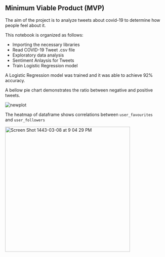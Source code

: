 ## Minimum Viable Product (MVP)



The aim of the project is to analyze tweets about covid-19 to determine how people feel about it.



This notebook is organized as follows:
- Importing the necessary libraries
- Read COVID-19 Tweet .csv file 
- Exploratory data analysis
- Sentiment Anlaysis for Tweets 
- Train Logistic Regression model 



A Logistic Regression model was trained and it was able to achieve 92% accuracy. 

A bellow pie chart demonstrates the ratio between negative and positive tweets. 


![newplot](https://user-images.githubusercontent.com/52444016/137371459-b0cfa1e9-f447-4662-9a53-cbbf84442992.png )

 The heatmap of dataframe shows correlations between `user_favourites` and `user_followers`

<img width="404" alt="Screen Shot 1443-03-08 at 9 04 29 PM" src="https://user-images.githubusercontent.com/52444016/137371986-084d39ca-fcde-4531-95d2-e9f5fa1df825.png">
